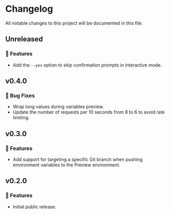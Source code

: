 # Changelog

All notable changes to this project will be documented in this file.

## Unreleased

### 🚀 Features

- Add the `--yes` option to skip confirmation prompts in interactive mode.

## v0.4.0

### 🐞 Bug Fixes

- Wrap long values during variables preview.
- Update the number of requests per 10 seconds from 8 to 6 to avoid rate limiting.

## v0.3.0

### 🚀 Features

- Add support for targeting a specific Git branch when pushing environment variables to the Preview environment.

## v0.2.0

### 🚀 Features

- Initial public release.
